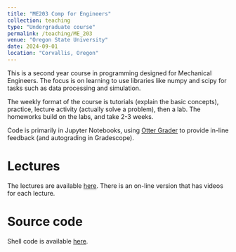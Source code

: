```yaml
---
title: "ME203 Comp for Engineers"
collection: teaching
type: "Undergraduate course"
permalink: /teaching/ME_203
venue: "Oregon State University"
date: 2024-09-01
location: "Corvallis, Oregon"
---
```


This is a second year course in programming designed for Mechanical Engineers. The focus is on learning to use libraries like numpy and scipy for tasks such as data processing and simulation.

The weekly format of the course is tutorials (explain the basic concepts), practice, lecture activity (actually solve a problem), then a lab. The homeworks build on the labs, and take 2-3 weeks.

Code is primarily in Jupyter Notebooks, using <a href="https://otter-grader.readthedocs.io/en/latest/">Otter Grader</a> to provide in-line feedback (and autograding in Gradescope).

Lectures
======

The lectures are available <a href="https://drive.google.com/drive/folders/1KBvPjXPmD0cX_CH8XmqaSLWtlBg4sooo?usp=sharing">here</a>. There is an on-line version that has videos for each lecture.

Source code
======
Shell code is available <a href="https://github.com/OSUrobotics/IntroPythonProgramming">here</a>.